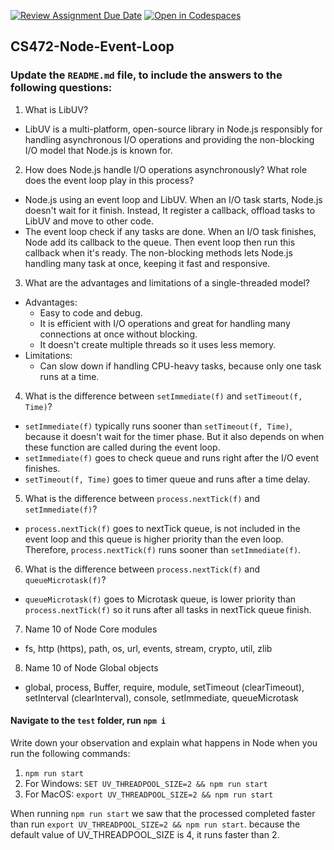 [![Review Assignment Due Date](https://classroom.github.com/assets/deadline-readme-button-22041afd0340ce965d47ae6ef1cefeee28c7c493a6346c4f15d667ab976d596c.svg)](https://classroom.github.com/a/VTYnVZbi)
[![Open in Codespaces](https://classroom.github.com/assets/launch-codespace-2972f46106e565e64193e422d61a12cf1da4916b45550586e14ef0a7c637dd04.svg)](https://classroom.github.com/open-in-codespaces?assignment_repo_id=17009690)
## CS472-Node-Event-Loop
### Update the `README.md` file, to include the answers to the following questions:
1. What is LibUV?
- LibUV is a multi-platform, open-source library in Node.js responsibly for handling asynchronous I/O operations and providing the non-blocking I/O model that Node.js is known for.

2. How does Node.js handle I/O operations asynchronously? What role does the event loop play in this process?
- Node.js using an event loop and LibUV. When an I/O task starts, Node.js doesn't wait for it finish. Instead, It register a callback, offload tasks to LibUV and move to other code.
- The event loop check if any tasks are done. When an I/O task finishes, Node add its callback to the queue. Then event loop then run this callback when it's ready. The non-blocking methods lets Node.js handling many task at once, keeping it fast and responsive.

3. What are the advantages and limitations of a single-threaded model?
- Advantages:
   + Easy to code and debug.
   + It is efficient with I/O operations and great for handling many connections at once without blocking.
   + It doesn't create multiple threads so it uses less memory.
- Limitations:
   + Can slow down if handling CPU-heavy tasks, because only one task runs at a time.

4. What is the difference between `setImmediate(f)` and `setTimeout(f, Time)`? 
- `setImmediate(f)` typically runs sooner than `setTimeout(f, Time)`, because it doesn't wait for the timer phase. But it also depends on when these function are called during the event loop.
- `setImmediate(f)` goes to check queue and runs right after the I/O event finishes.
- `setTimeout(f, Time)` goes to timer queue and runs after a time delay.

5. What is the difference between `process.nextTick(f)` and `setImmediate(f)`?
- `process.nextTick(f)` goes to nextTick queue, is not included in the event loop and this queue is higher priority than the even loop. Therefore, `process.nextTick(f)` runs sooner than `setImmediate(f)`.

6. What is the difference between `process.nextTick(f)` and `queueMicrotask(f)`?
- `queueMicrotask(f)` goes to Microtask queue, is lower priority than `process.nextTick(f)` so it runs after all tasks in nextTick queue finish.

7. Name 10 of Node Core modules
- fs, http (https), path, os, url, events, stream, crypto, util, zlib

8. Name 10 of Node Global objects
- global, process, Buffer, require, module, setTimeout (clearTimeout), setInterval (clearInterval), console, setImmediate, queueMicrotask

#### Navigate to the `test` folder, run `npm i`
Write down your observation and explain what happens in Node when you run the following commands:
   1. `npm run start`  
   2. For Windows: `SET UV_THREADPOOL_SIZE=2 && npm run start`
   3. For MacOS: `export UV_THREADPOOL_SIZE=2 && npm run start`

When running `npm run start` we saw that the processed completed faster than run `export UV_THREADPOOL_SIZE=2 && npm run start`. 
because the default value of UV_THREADPOOL_SIZE is 4, it runs faster than 2.
